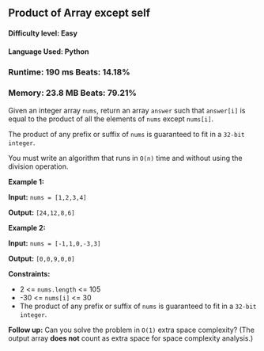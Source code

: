 ## Product of Array except self

#### **Difficulty level:** Easy

#### **Language Used:** Python

### Runtime: 190 ms **Beats: 14.18%**
### Memory: 23.8 MB **Beats: 79.21%**

Given an integer array `nums`, return an array `answer` such that `answer[i]` is equal to the product of all the elements of `nums` except `nums[i]`.

The product of any prefix or suffix of `nums` is guaranteed to fit in a `32-bit integer`.

You must write an algorithm that runs in `O(n)` time and without using the division operation.

**Example 1:**

**Input:** `nums = [1,2,3,4]`

**Output:** `[24,12,8,6]`

**Example 2:**

**Input:** `nums = [-1,1,0,-3,3]`

**Output:** `[0,0,9,0,0]`

**Constraints:**

- 2 <= `nums.length` <= 105
- -30 <= `nums[i]` <= 30
- The product of any prefix or suffix of `nums` is guaranteed to fit in a `32-bit integer`.

**Follow up:** Can you solve the problem in `O(1)` extra space complexity? (The output array **does not** count as extra space for space complexity analysis.)